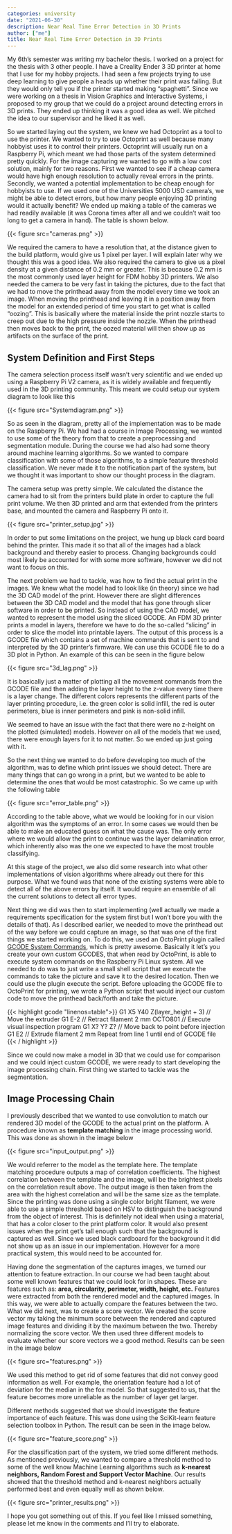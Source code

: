 ```yaml
---
categories: university
date: "2021-06-30"
description: Near Real Time Error Detection in 3D Prints
author: ["me"]
title: Near Real Time Error Detection in 3D Prints
---
```


My 6th’s semester was writing my bachelor thesis. I worked on a project for the thesis with 3 other people. I have a Creality Ender 3 3D printer at home that I use for my hobby projects. I had seen a few projects trying to use deep learning to give people a heads up whether their print was failing. But they would only tell you if the printer started making “spaghetti”. Since we were working on a thesis in Vision Graphics and Interactive Systems, i proposed to my group that we could do a project around detecting errors in 3D prints. They ended up thinking it was a good idea as well. We pitched the idea to our supervisor and he liked it as well.

So we started laying out the system, we knew we had Octoprint as a tool to use the printer. We wanted to try to use Octoprint as well because many hobbyist uses it to control their printers. Octoprint will usually run on a Raspberry Pi, which meant we had those parts of the system determined pretty quickly. For the image capturing we wanted to go with a low cost solution, mainly for two reasons. First we wanted to see if a cheap camera would have high enough resolution to actually reveal errors in the prints. Secondly, we wanted a potential implementation to be cheap enough for hobbyists to use. If we used one of the Universities 5000 USD camera’s, we might be able to detect errors, but how many people enjoying 3D printing would it actually benefit? We ended up making a table of the cameras we had readily available (it was Corona times after all and we couldn’t wait too long to get a camera in hand). The table is shown below.

{{< figure src="cameras.png" >}}

We required the camera to have a resolution that, at the distance given to the build platform, would give us 1 pixel per layer. I will explain later why we thought this was a good idea. We also required the camera to give us a pixel density at a given distance of 0.2 mm or greater. This is because 0.2 mm is the most commonly used layer height for FDM hobby 3D printers. We also needed the camera to be very fast in taking the pictures, due to the fact that we had to move the printhead away from the model every time we took an image. When moving the printhead and leaving it in a position away from the model for an extended period of time you start to get what is called “oozing”. This is basically where the material inside the print nozzle starts to creep out due to the high pressure inside the nozzle. When the printhead then moves back to the print, the oozed material will then show up as artifacts on the surface of the print.

## System Definition and First Steps

The camera selection process itself wasn’t very scientific and we ended up using a Raspberry Pi V2 camera, as it is widely available and frequently used in the 3D printing community. This meant we could setup our system diagram to look like this

{{< figure src="Systemdiagram.png" >}}

So as seen in the diagram, pretty all of the implementation was to be made on the Raspberry Pi. We had had a course in Image Processing, we wanted to use some of the theory from that to create a preprocessing and segmentation module. During the course we had also had some theory around machine learning algorithms. So we wanted to compare classification with some of those algorithms, to a simple feature threshold classification. We never made it to the notification part of the system, but we thought it was important to show our thought process in the diagram.

The camera setup was pretty simple. We calculated the distance the camera had to sit from the printers build plate in order to capture the full print volume. We then 3D printed and arm that extended from the printers base, and mounted the camera and Raspberry Pi onto it.

{{< figure src="printer_setup.jpg" >}}

In order to put some limitations on the project, we hung up black card board behind the printer. This made it so that all of the images had a black background and thereby easier to process. Changing backgrounds could most likely be accounted for with some more software, however we did not want to focus on this.

The next problem we had to tackle, was how to find the actual print in the images. We knew what the model had to look like (in theory) since we had the 3D CAD model of the print. However there are slight differences between the 3D CAD model and the model that has gone through slicer software in order to be printed. So instead of using the CAD model, we wanted to represent the model using the sliced GCODE. An FDM 3D printer prints a model in layers, therefore we have to do the so-called “slicing” in order to slice the model into printable layers. The output of this process is a GCODE file which contains a set of machine commands that is sent to and interpreted by the 3D printer’s firmware. We can use this GCODE file to do a 3D plot in Python. An example of this can be seen in the figure below

{{< figure src="3d_lag.png" >}}

It is basically just a matter of plotting all the movement commands from the GCODE file and then adding the layer height to the z-value every time there is a layer change. The different colors represents the different parts of the layer printing procedure, i.e. the green color is solid infill, the red is outer perimeters, blue is inner perimeters and pink is non-solid infill.

We seemed to have an issue with the fact that there were no z-height on the plotted (simulated) models. However on all of the models that we used, there were enough layers for it to not matter. So we ended up just going with it.

So the next thing we wanted to do before developing too much of the algorithm, was to define which print issues we should detect. There are many things that can go wrong in a print, but we wanted to be able to determine the ones that would be most catastrophic. So we came up with the following table

{{< figure src="error_table.png" >}}

According to the table above, what we would be looking for in our vision algorithm was the symptoms of an error. In some cases we would then be able to make an educated guess on what the cause was. The only error where we would allow the print to continue was the layer delamination error, which inherently also was the one we expected to have the most trouble classifying.

At this stage of the project, we also did some research into what other implementations of vision algorithms where already out there for this purpose. What we found was that none of the existing systems were able to detect all of the above errors by itself. It would require an ensemble of all the current solutions to detect all error types.

Next thing we did was then to start implementing (well actually we made a requirements specification for the system first but I won’t bore you with the details of that). As I described earlier, we needed to move the printhead out of the way before we could capture an image, so that was one of the first things we started working on. To do this, we used an OctoPrint plugin called [GCODE System Commands](https://plugins.octoprint.org/plugins/gcodesystemcommands/), which is pretty awesome. Basically it let’s you create your own custom GCODES, that when read by OctoPrint, is able to execute system commands on the Raspberry Pi Linux system. All we needed to do was to just write a small shell script that we execute the commands to take the picture and save it to the desired location. Then we could use the plugin execute the script. Before uploading the GCODE file to OctoPrint for printing, we wrote a Python script that would inject our custom code to move the printhead back/forth and take the picture.


{{< highlight gcode "linenos=table">}}
G1 X5 Y40 Z(layer_height + 3) // Move the extruder
G1 E-2 // Retract filament 2 mm
OCTO801 // Execute visual inspection program
G1 X? Y? Z? // Move back to point before injection
G1 E2 // Extrude filament 2 mm
Repeat from line 1 until end of GCODE file
{{< / highlight >}}

Since we could now make a model in 3D that we could use for comparison and we could inject custom GCODE, we were ready to start developing the image processing chain. First thing we started to tackle was the segmentation.

## Image Processing Chain

I previously described that we wanted to use convolution to match our rendered 3D model of the GCODE to the actual print on the platform. A procedure known as **template matching** in the image processing world. This was done as shown in the image below

{{< figure src="input_output.png" >}}

We would referrer to the model as the template here. The template matching procedure outputs a map of correlation coefficients. The highest correlation between the template and the image, will be the brightest pixels on the correlation result above. The output image is then taken from the area with the highest correlation and will be the same size as the template. Since the printing was done using a single color bright filament, we were able to use a simple threshold based on HSV to distinguish the background from the object of interest. This is definitely not ideal when using a material, that has a color closer to the print platform color. It would also present issues when the print get’s tall enough such that the background is captured as well. Since we used black cardboard for the background it did not show up as an issue in our implementation. However for a more practical system, this would need to be accounted for.

Having done the segmentation of the captures images, we turned our attention to feature extraction. In our course we had been taught about some well known features that we could look for in shapes. These are features such as: **area, circularity, perimeter, width, height, etc.** Features were extracted from both the rendered model and the captured images. In this way, we were able to actually compare the features between the two. What we did next, was to create a score vector. We created the score vector my taking the minimum score between the rendered and captured image features and dividing it by the maximum between the two. Thereby normalizing the score vector. We then used three different models to evaluate whether our score vectors we a good method. Results can be seen in the image below

{{< figure src="features.png" >}}

We used this method to get rid of some features that did not convey good information as well. For example, the orientation feature had a lot of deviation for the median in the fox model. So that suggested to us, that the feature becomes more unreliable as the number of layer get larger.

Different methods suggested that we should investigate the feature importance of each feature. This was done using the SciKit-learn feature selection toolbox in Python. The result can be seen in the image below.

{{< figure src="feature_score.png" >}}

For the classification part of the system, we tried some different methods. As mentioned previously, we wanted to compare a threshold method to some of the well know Machine Learning algorithms such as **k-nearest neighbors, Random Forest and Support Vector Machine**. Our results showed that the threshold method and k-nearest neighbors actually performed best and even equally well as shown below.

{{< figure src="printer_results.png" >}}

I hope you got something out of this. If you feel like I missed something, please let me know in the comments and I’ll try to elaborate.